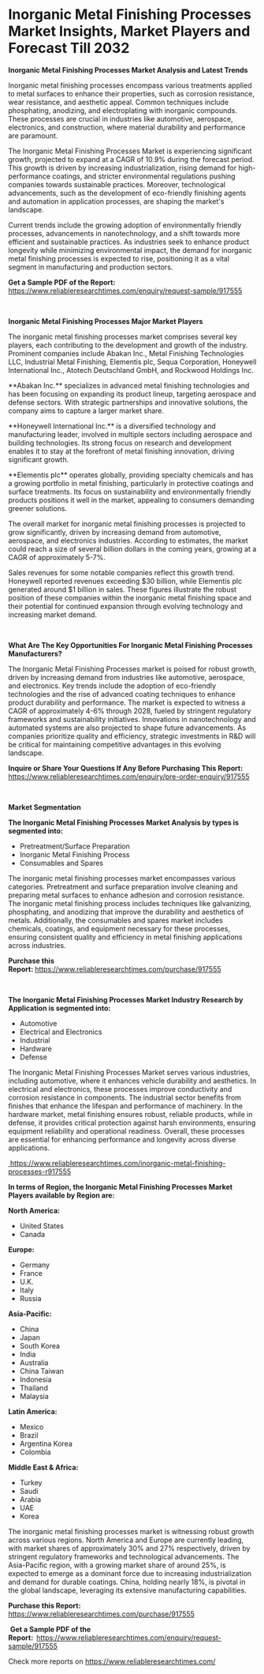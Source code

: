 <p><h1>Inorganic Metal Finishing Processes Market Insights, Market Players and Forecast Till 2032</h1></p><p><strong>Inorganic Metal Finishing Processes Market Analysis and Latest Trends</strong></p>
<p><p>Inorganic metal finishing processes encompass various treatments applied to metal surfaces to enhance their properties, such as corrosion resistance, wear resistance, and aesthetic appeal. Common techniques include phosphating, anodizing, and electroplating with inorganic compounds. These processes are crucial in industries like automotive, aerospace, electronics, and construction, where material durability and performance are paramount.</p><p>The Inorganic Metal Finishing Processes Market is experiencing significant growth, projected to expand at a CAGR of 10.9% during the forecast period. This growth is driven by increasing industrialization, rising demand for high-performance coatings, and stricter environmental regulations pushing companies towards sustainable practices. Moreover, technological advancements, such as the development of eco-friendly finishing agents and automation in application processes, are shaping the market's landscape.</p><p>Current trends include the growing adoption of environmentally friendly processes, advancements in nanotechnology, and a shift towards more efficient and sustainable practices. As industries seek to enhance product longevity while minimizing environmental impact, the demand for inorganic metal finishing processes is expected to rise, positioning it as a vital segment in manufacturing and production sectors.</p></p>
<p><strong>Get a Sample PDF of the Report:&nbsp;</strong> <a href="https://www.reliableresearchtimes.com/enquiry/request-sample/917555?utm_campaign=3191&utm_medium=2&utm_source=Github&utm_content=ia&utm_term=07032025&utm_id=inorganic-metal-finishing-processes">https://www.reliableresearchtimes.com/enquiry/request-sample/917555</a></p>
<p>&nbsp;</p>
<p><strong>Inorganic Metal Finishing Processes Major Market Players</strong></p>
<p><p>The inorganic metal finishing processes market comprises several key players, each contributing to the development and growth of the industry. Prominent companies include Abakan Inc., Metal Finishing Technologies LLC, Industrial Metal Finishing, Elementis plc, Sequa Corporation, Honeywell International Inc., Atotech Deutschland GmbH, and Rockwood Holdings Inc.</p><p>**Abakan Inc.** specializes in advanced metal finishing technologies and has been focusing on expanding its product lineup, targeting aerospace and defense sectors. With strategic partnerships and innovative solutions, the company aims to capture a larger market share.</p><p>**Honeywell International Inc.** is a diversified technology and manufacturing leader, involved in multiple sectors including aerospace and building technologies. Its strong focus on research and development enables it to stay at the forefront of metal finishing innovation, driving significant growth.</p><p>**Elementis plc** operates globally, providing specialty chemicals and has a growing portfolio in metal finishing, particularly in protective coatings and surface treatments. Its focus on sustainability and environmentally friendly products positions it well in the market, appealing to consumers demanding greener solutions.</p><p>The overall market for inorganic metal finishing processes is projected to grow significantly, driven by increasing demand from automotive, aerospace, and electronics industries. According to estimates, the market could reach a size of several billion dollars in the coming years, growing at a CAGR of approximately 5-7%.</p><p>Sales revenues for some notable companies reflect this growth trend. Honeywell reported revenues exceeding $30 billion, while Elementis plc generated around $1 billion in sales. These figures illustrate the robust position of these companies within the inorganic metal finishing space and their potential for continued expansion through evolving technology and increasing market demand.</p></p>
<p>&nbsp;</p>
<p><strong>What Are The Key Opportunities For Inorganic Metal Finishing Processes Manufacturers?</strong></p>
<p><p>The Inorganic Metal Finishing Processes market is poised for robust growth, driven by increasing demand from industries like automotive, aerospace, and electronics. Key trends include the adoption of eco-friendly technologies and the rise of advanced coating techniques to enhance product durability and performance. The market is expected to witness a CAGR of approximately 4-6% through 2028, fueled by stringent regulatory frameworks and sustainability initiatives. Innovations in nanotechnology and automated systems are also projected to shape future advancements. As companies prioritize quality and efficiency, strategic investments in R&D will be critical for maintaining competitive advantages in this evolving landscape.</p></p>
<p><strong>Inquire or Share Your Questions If Any Before Purchasing This Report:</strong> <a href="https://www.reliableresearchtimes.com/enquiry/pre-order-enquiry/917555?utm_campaign=3191&utm_medium=2&utm_source=Github&utm_content=ia&utm_term=07032025&utm_id=inorganic-metal-finishing-processes">https://www.reliableresearchtimes.com/enquiry/pre-order-enquiry/917555</a></p>
<p>&nbsp;</p>
<p><strong>Market Segmentation</strong></p>
<p><strong>The Inorganic Metal Finishing Processes Market Analysis by types is segmented into:</strong></p>
<p><ul><li>Pretreatment/Surface Preparation</li><li>Inorganic Metal Finishing Process</li><li>Consumables and Spares</li></ul></p>
<p><p>The inorganic metal finishing processes market encompasses various categories. Pretreatment and surface preparation involve cleaning and preparing metal surfaces to enhance adhesion and corrosion resistance. The inorganic metal finishing process includes techniques like galvanizing, phosphating, and anodizing that improve the durability and aesthetics of metals. Additionally, the consumables and spares market includes chemicals, coatings, and equipment necessary for these processes, ensuring consistent quality and efficiency in metal finishing applications across industries.</p></p>
<p><strong>Purchase this Report:&nbsp;</strong><a href="https://www.reliableresearchtimes.com/purchase/917555?utm_campaign=3191&utm_medium=2&utm_source=Github&utm_content=ia&utm_term=07032025&utm_id=inorganic-metal-finishing-processes">https://www.reliableresearchtimes.com/purchase/917555</a></p>
<p>&nbsp;</p>
<p><strong>The Inorganic Metal Finishing Processes Market Industry Research by Application is segmented into:</strong></p>
<p><ul><li>Automotive</li><li>Electrical and Electronics</li><li>Industrial</li><li>Hardware</li><li>Defense</li></ul></p>
<p><p>The Inorganic Metal Finishing Processes Market serves various industries, including automotive, where it enhances vehicle durability and aesthetics. In electrical and electronics, these processes improve conductivity and corrosion resistance in components. The industrial sector benefits from finishes that enhance the lifespan and performance of machinery. In the hardware market, metal finishing ensures robust, reliable products, while in defense, it provides critical protection against harsh environments, ensuring equipment reliability and operational readiness. Overall, these processes are essential for enhancing performance and longevity across diverse applications.</p></p>
<p><a href="https://www.reliableresearchtimes.com/inorganic-metal-finishing-processes-r917555?utm_campaign=3191&utm_medium=2&utm_source=Github&utm_content=ia&utm_term=07032025&utm_id=inorganic-metal-finishing-processes">&nbsp;https://www.reliableresearchtimes.com/inorganic-metal-finishing-processes-r917555</a></p>
<p><strong>In terms of Region, the Inorganic Metal Finishing Processes Market Players available by Region are:</strong></p>
<p>
    <p> <strong> North America: </strong>
        <ul>
            <li>United States</li>
            <li>Canada</li>
        </ul>
        </p> 
    <p> <strong> Europe: </strong>
        <ul>
            <li>Germany</li>
            <li>France</li>
            <li>U.K.</li>
            <li>Italy</li>
            <li>Russia</li>
        </ul>
        </p> 
    <p> <strong> Asia-Pacific: </strong>
        <ul>
            <li>China</li>
            <li>Japan</li>
            <li>South Korea</li>
            <li>India</li>
            <li>Australia</li>
            <li>China Taiwan</li>
            <li>Indonesia</li>
            <li>Thailand</li>
            <li>Malaysia</li>
        </ul>
        </p> 
    <p> <strong> Latin America: </strong>
        <ul>
            <li>Mexico</li>
            <li>Brazil</li>
            <li>Argentina Korea</li>
            <li>Colombia</li>
        </ul>
        </p> 
    <p> <strong> Middle East & Africa: </strong>
        <ul>
            <li>Turkey</li>
            <li>Saudi</li>
            <li>Arabia</li>
            <li>UAE</li>
            <li>Korea</li>
        </ul>
    </p>
    </p>
<p><p>The inorganic metal finishing processes market is witnessing robust growth across various regions. North America and Europe are currently leading, with market shares of approximately 30% and 27% respectively, driven by stringent regulatory frameworks and technological advancements. The Asia-Pacific region, with a growing market share of around 25%, is expected to emerge as a dominant force due to increasing industrialization and demand for durable coatings. China, holding nearly 18%, is pivotal in the global landscape, leveraging its extensive manufacturing capabilities.</p></p>
<p><strong>Purchase this Report: </strong><a href="https://www.reliableresearchtimes.com/purchase/917555?utm_campaign=3191&utm_medium=2&utm_source=Github&utm_content=ia&utm_term=07032025&utm_id=inorganic-metal-finishing-processes">https://www.reliableresearchtimes.com/purchase/917555</a></p>
<p>&nbsp;<strong>Get a Sample PDF of the Report:&nbsp;&nbsp;</strong><a href="https://www.reliableresearchtimes.com/enquiry/request-sample/917555?utm_campaign=3191&utm_medium=2&utm_source=Github&utm_content=ia&utm_term=07032025&utm_id=inorganic-metal-finishing-processes">https://www.reliableresearchtimes.com/enquiry/request-sample/917555</a></p>
<p><strong></strong></p>
<p>Check more reports on <a href="https://www.reliableresearchtimes.com/?utm_campaign=3191&utm_medium=2&utm_source=Github&utm_content=ia&utm_term=07032025&utm_id=inorganic-metal-finishing-processes">https://www.reliableresearchtimes.com/</a></p>